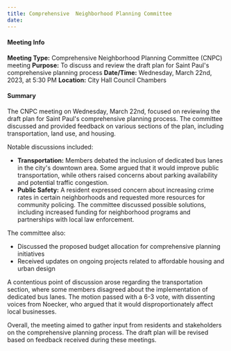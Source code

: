 ```yaml
---
title: Comprehensive  Neighborhood Planning Committee 
date: 
---
```

#### Meeting Info
**Meeting Type:** Comprehensive Neighborhood Planning Committee (CNPC) meeting
**Purpose:** To discuss and review the draft plan for Saint Paul's comprehensive planning process
**Date/Time:** Wednesday, March 22nd, 2023, at 5:30 PM
**Location:** City Hall Council Chambers

#### Summary
The CNPC meeting on Wednesday, March 22nd, focused on reviewing the draft plan for Saint Paul's comprehensive planning process. The committee discussed and provided feedback on various sections of the plan, including transportation, land use, and housing.

Notable discussions included:

* **Transportation:** Members debated the inclusion of dedicated bus lanes in the city's downtown area. Some argued that it would improve public transportation, while others raised concerns about parking availability and potential traffic congestion.
* **Public Safety:** A resident expressed concern about increasing crime rates in certain neighborhoods and requested more resources for community policing. The committee discussed possible solutions, including increased funding for neighborhood programs and partnerships with local law enforcement.

The committee also:

* Discussed the proposed budget allocation for comprehensive planning initiatives
* Received updates on ongoing projects related to affordable housing and urban design

A contentious point of discussion arose regarding the transportation section, where some members disagreed about the implementation of dedicated bus lanes. The motion passed with a 6-3 vote, with dissenting voices from Noecker, who argued that it would disproportionately affect local businesses.

Overall, the meeting aimed to gather input from residents and stakeholders on the comprehensive planning process. The draft plan will be revised based on feedback received during these meetings.

